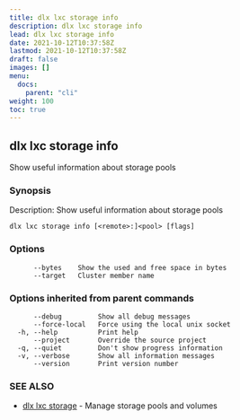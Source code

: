 ```yaml
---
title: dlx lxc storage info
description: dlx lxc storage info
lead: dlx lxc storage info
date: 2021-10-12T10:37:58Z
lastmod: 2021-10-12T10:37:58Z
draft: false
images: []
menu:
  docs:
    parent: "cli"
weight: 100
toc: true
---
```

## dlx lxc storage info

Show useful information about storage pools

### Synopsis

Description:
  Show useful information about storage pools



```
dlx lxc storage info [<remote>:]<pool> [flags]
```

### Options

```
      --bytes    Show the used and free space in bytes
      --target   Cluster member name
```

### Options inherited from parent commands

```
      --debug         Show all debug messages
      --force-local   Force using the local unix socket
  -h, --help          Print help
      --project       Override the source project
  -q, --quiet         Don't show progress information
  -v, --verbose       Show all information messages
      --version       Print version number
```

### SEE ALSO

* [dlx lxc storage](/docs/cmd/dlx_lxc_storage)	 - Manage storage pools and volumes


